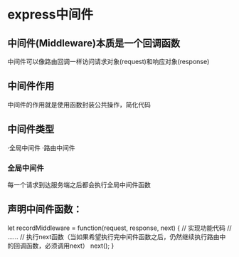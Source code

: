 # express中间件
## 中间件(Middleware)本质是一个回调函数
中间件可以像路由回调一样访问请求对象(request)和响应对象(response)

## 中间件作用
中间件的作用就是使用函数封装公共操作，简化代码

## 中间件类型
·全局中间件
·路由中间件

### 全局中间件
每一个请求到达服务端之后都会执行全局中间件函数

## 声明中间件函数：
let recordMiddleware = function(request, response, next) {
    // 实现功能代码
    // ......
    // 执行next函数（当如果希望执行完中间件函数之后，仍然继续执行路由中的回调函数，必须调用next）
    next();
}